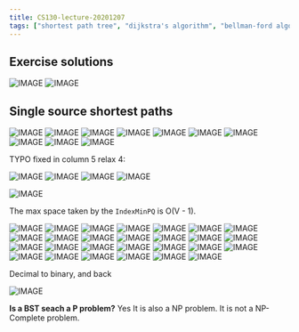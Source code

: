 ```yaml
---
title: CS130-lecture-20201207
tags: ["shortest path tree", "dijkstra's algorithm", "bellman-ford algorithm", "turing machine", "NP-completeness"]
---
```


## Exercise solutions

![IMAGE](/notes/49285B709CE0EE3FEB5A9F2894B6173D.jpg)
![IMAGE](/notes/5816E1CE6218D71E6D1250977D57D9C1.jpg)

## Single source shortest paths

![IMAGE](/notes/924EA7704E27A39EB51EBFFB17E74835.jpg)
![IMAGE](/notes/9917A4DF7D8E684E78AAF505B1546DD0.jpg)
![IMAGE](/notes/FF3C8E954F36E0BE4BBEC1CCB1CD68F5.jpg)
![IMAGE](/notes/F69FFBEFFD93559C4E5EC02CD267F013.jpg)
![IMAGE](/notes/060B1BAC7B30C55B3FCF150840A28FE7.jpg)
![IMAGE](/notes/D3D9CAE08B62C2FACC159F288CD025B6.jpg)
![IMAGE](/notes/962DE3ECFF1A0491E012C801C4E9F0B4.jpg)
![IMAGE](/notes/BC0E008C142B09AECD5793471CB59FD0.jpg)
![IMAGE](/notes/E4B84DF6950875868F218FCB82821063.jpg)
![IMAGE](/notes/5D8E897B8CAF9541E0D82FDD495C9EE1.jpg)

TYPO fixed in column 5 relax 4:

![IMAGE](/notes/30722A676A22EDCEAFF7B1107D7F13BD.jpg)
![IMAGE](/notes/9DB6222985C7BDA89959CDF55F51B2A9.jpg)
![IMAGE](/notes/234829FC2DCF2AB91CF1671B44B7109D.jpg)
![IMAGE](/notes/57BBACF1A49617148C94B3883CC5A516.jpg)

![IMAGE](/notes/82E81531541D3A3B9AD142CF491D55C7.jpg)

The max space taken by the `IndexMinPQ` is O(V - 1).

![IMAGE](/notes/8111F5DD71CF126881AAD2043055731D.jpg)
![IMAGE](/notes/256CC9B66C8907D1533E71D83A09CB9E.jpg)
![IMAGE](/notes/87C625182BAF2E27F30CDA393D8F4E4C.jpg)
![IMAGE](/notes/FDA9042113D4D64AF20B392026128289.jpg)
![IMAGE](/notes/B8D5AB15F4488BA620D1F74052DD913E.jpg)
![IMAGE](/notes/47034B9212981878B3B94B7ABD044AEC.jpg)
![IMAGE](/notes/70311298E21A5FB3850ED4B70C8773A5.jpg)
![IMAGE](/notes/7CED8B3718014BBDF6C557E451B37C09.jpg)
![IMAGE](/notes/923BBDD63718FFA6A427F86EB418630A.jpg)
![IMAGE](/notes/E61E0E3F0D20057EAE8ED8777B46D958.jpg)
![IMAGE](/notes/ED563AA9A3CE78036680E2F65D53DDB4.jpg)
![IMAGE](/notes/8D2CEB5D8887CF9FB4D663EFB4A5AB99.jpg)
![IMAGE](/notes/DD91F5A7B3B0D2E929C715FEB38BBCFA.jpg)
![IMAGE](/notes/C8E9384DA5459FE3AF56FD3DD1F54453.jpg)
![IMAGE](/notes/BE087E549415EA859AC9C7BD729AB47C.jpg)
![IMAGE](/notes/9718A5635197B8B9BBE2D4981F9BC551.jpg)
![IMAGE](/notes/0115DB872BD4EDFA5D52ED27371DE355.jpg)
![IMAGE](/notes/6AAA29FA03C98CDD4F525BFCFF0E303E.jpg)
![IMAGE](/notes/AE685103845285A1746427369D94F663.jpg)
![IMAGE](/notes/B223F2F7BF8626B0711CA3790A81254D.jpg)
![IMAGE](/notes/445D9CCC182DA04BEAF12A98FEC12555.jpg)
![IMAGE](/notes/DE23DDAD23A4FD33E6EE6F96087C8F07.jpg)
![IMAGE](/notes/E2AADF2DB3FAA98CAFEB9313A036FAEF.jpg)
![IMAGE](/notes/138EB7E3F17186E9B72EFBD560066A31.jpg)
![IMAGE](/notes/C86F00E488DD4DAF27F549B1AA8D38AD.jpg)
![IMAGE](/notes/511642DE544B9D0A01784115B2F39A16.jpg)
![IMAGE](/notes/8BC47B697135643408EDFC193809C4C8.jpg)

Decimal to binary, and back

![IMAGE](/notes/1633323C3C3A72F2F4FF1B526C2DE806.jpg)

**Is a BST seach a P problem?** Yes
It is also a NP problem.
It is not a NP-Complete problem.

